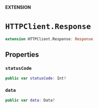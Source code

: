 **EXTENSION**

# `HTTPClient.Response`
```swift
extension HTTPClient.Response: Response
```

## Properties
### `statusCode`

```swift
public var statusCode: Int?
```

### `data`

```swift
public var data: Data?
```
